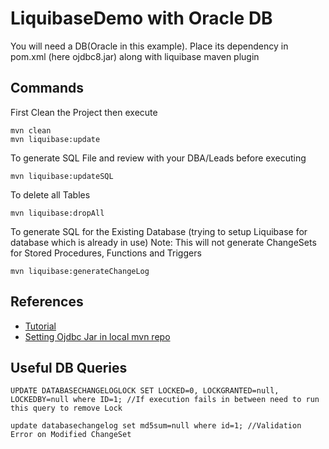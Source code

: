 # LiquibaseDemo with Oracle DB
You will need a DB(Oracle in this example). Place its dependency in pom.xml (here ojdbc8.jar) along with liquibase maven plugin

## Commands
First Clean the Project then execute 

    mvn clean
    mvn liquibase:update
 
 To generate SQL File and review with your DBA/Leads before executing 
 
    mvn liquibase:updateSQL

 To delete all Tables
    
    mvn liquibase:dropAll
    
 To generate SQL for the Existing Database (trying to setup Liquibase for database which is already in use)
 Note: This will not generate ChangeSets for Stored Procedures, Functions and Triggers
    
    mvn liquibase:generateChangeLog
    
## References
- [Tutorial](https://www.youtube.com/watch?v=WPAKj0ygul0&list=PL8LikImwls6IM8Ks9CvpnU4UbcBCJUd3C&index=1&ab_channel=SivaReddy)
- [Setting Ojdbc Jar in local mvn repo](https://mkyong.com/maven/how-to-add-oracle-jdbc-driver-in-your-maven-local-repository/)

## Useful DB Queries

    UPDATE DATABASECHANGELOGLOCK SET LOCKED=0, LOCKGRANTED=null, LOCKEDBY=null where ID=1; //If execution fails in between need to run this query to remove Lock
    
    update databasechangelog set md5sum=null where id=1; //Validation Error on Modified ChangeSet
